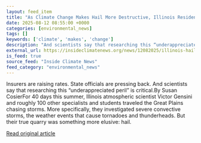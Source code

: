 ```yaml
---
layout: feed_item
title: "As Climate Change Makes Hail More Destructive, Illinois Residents Pay the Price"
date: 2025-08-12 08:55:00 +0000
categories: [environmental_news]
tags: []
keywords: ['climate', 'makes', 'change']
description: "And scientists say that researching this “underappreciated peril” is critical"
external_url: https://insideclimatenews.org/news/12082025/illinois-hail-damage-insurance-rates/
is_feed: true
source_feed: "Inside Climate News"
feed_category: "environmental_news"
---
```


Insurers are raising rates. State officials are pressing back. And scientists say that researching this “underappreciated peril” is critical.By Susan CosierFor 40 days this summer, Illinois atmospheric scientist Victor Gensini and roughly 100 other specialists and students traveled the Great Plains chasing storms. More specifically, they investigated severe convective storms, the weather events that cause tornadoes and thunderheads. But their true quarry was something more elusive: hail.

[Read original article](https://insideclimatenews.org/news/12082025/illinois-hail-damage-insurance-rates/)

